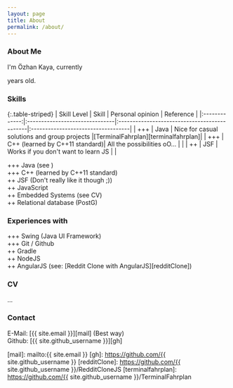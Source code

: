 ```yaml
---
layout: page
title: About
permalink: /about/
---
```


### About Me
I'm Özhan Kaya, currently 
<script>
	var year = new Date();
	document.write(year.getFullYear()-1991);
</script> 
years old.

### Skills

{:.table-striped}
| Skill Level   | Skill                          | Personal opinion                             | Reference                          |
|:-------------:|:-------------------------------|:---------------------------------------------|:-----------------------------------|
| +++           | Java                           | Nice for casual solutions and group projects |[TerminalFahrplan][terminalfahrplan]|
| +++           | C++ (learned by C++11 standard)| All the possibilities oO...                  |                                    |
| ++            | JSF                            | Works if you don't want to learn JS          |                                    |

+++ Java (see )  
+++ C++ (learned by C++11 standard)  
++ 	JSF (Don't really like it though ;))  
++ 	JavaScript  
++ 	Embedded Systems (see CV)  
++	Relational database (PostG)

### Experiences with
+++	Swing (Java UI Framework)  
+++	Git / Github  
++ 	Gradle  
++ 	NodeJS  
++  AngularJS (see: [Reddit Clone with AngularJS][redditClone])  

### CV
...

### Contact
E-Mail: [{{  site.email  }}][mail] (Best way)  
Github: [{{ site.github_username }}][gh]

[mail]:   				mailto:{{ site.email }}
[gh]: 					https://github.com/{{ site.github_username }}
[redditClone]:  		https://github.com/{{ site.github_username }}/RedditCloneJS
[terminalfahrplan]:		https://github.com/{{ site.github_username }}/TerminalFahrplan